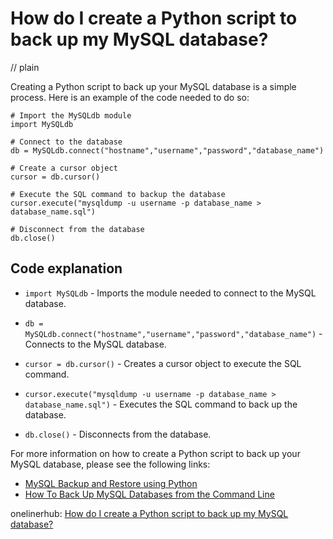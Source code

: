 # How do I create a Python script to back up my MySQL database?
// plain

Creating a Python script to back up your MySQL database is a simple process. Here is an example of the code needed to do so:

```
# Import the MySQLdb module
import MySQLdb

# Connect to the database
db = MySQLdb.connect("hostname","username","password","database_name")

# Create a cursor object
cursor = db.cursor()

# Execute the SQL command to backup the database
cursor.execute("mysqldump -u username -p database_name > database_name.sql")

# Disconnect from the database
db.close()
```

## Code explanation


* `import MySQLdb` - Imports the module needed to connect to the MySQL database.

* `db = MySQLdb.connect("hostname","username","password","database_name")` - Connects to the MySQL database.

* `cursor = db.cursor()` - Creates a cursor object to execute the SQL command.

* `cursor.execute("mysqldump -u username -p database_name > database_name.sql")` - Executes the SQL command to back up the database.

* `db.close()` - Disconnects from the database.

For more information on how to create a Python script to back up your MySQL database, please see the following links:

* [MySQL Backup and Restore using Python](https://www.mysqltutorial.org/mysql-backup-and-restore-using-python/)
* [How To Back Up MySQL Databases from the Command Line](https://www.digitalocean.com/community/tutorials/how-to-back-up-mysql-databases-from-the-command-line)

onelinerhub: [How do I create a Python script to back up my MySQL database?](https://onelinerhub.com/python-mysql/how-do-i-create-a-python-script-to-back-up-my-mysql-database)